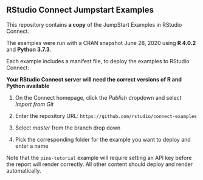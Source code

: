 ## RStudio Connect Jumpstart Examples

This repository contains **a copy** of the JumpStart Examples in RStudio Connect.

The examples were run with a CRAN snapshot June 28, 2020 using **R 4.0.2** and **Python 3.7.3**.

Each example includes a manifest file, to deploy the examples to RStudio Connect:

**Your RStudio Connect server will need the correct versions of R and Python available**

1. On the Connect homepage, click the *Publish* dropdown and select *Import from Git*

2. Enter the repository URL: `https://github.com/rstudio/connect-examples`

3. Select *master* from the branch drop down

4. Pick the corresponding folder for the example you want to deploy and enter a name

Note that the `pins-tutorial` example will require setting an API key before the report will render correctly. All other content should deploy and render automatically.



